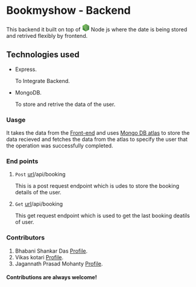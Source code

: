 
# Bookmyshow - Backend

This backend it built on top of 
<code><img height="20" src="https://raw.githubusercontent.com/github/explore/80688e429a7d4ef2fca1e82350fe8e3517d3494d/topics/nodejs/nodejs.png"></code>     Node js where the date is being stored and retrived flexibly by frontend.

## Technologies used
- Express.
   
    To Integrate Backend.
- MongoDB.

    To store and retrive the data of the user.

### Uasge 
It takes the data from the [Front-end](https://linktodocumentation) and uses [Mongo DB atlas](https://www.mongodb.com/cloud/atlas/register) to store the data recieved and fetches the data from the atlas to specify the user that the 
operation was successfully completed.

### End points
1. `Post` [url](https://bookmyshow-api.onrender.com)/api/booking 

    This is a post request endpoint which is udes to store the booking details of the user.

2. `Get` [url](https://bookmyshow-api.onrender.com)/api/booking

    This get request endpoint which is used to get the last booking deatils of user.
    

### Contributors
1. Bhabani Shankar Das [Profile](https://github.com/Shankar2612).
2. Vikas kotari [Profile](https://github.com/vikas-viki).
3. Jagannath Prasad Mohanty [Profile](https://github.com/Jagannath04).

#### Contributions are always welcome!


